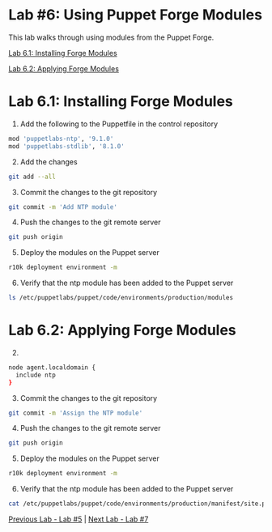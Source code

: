 # Lab #6: Using Puppet Forge Modules

This lab walks through using modules from the Puppet Forge.

[Lab 6.1: Installing Forge Modules](#lab-61-installing-forge-modules)

[Lab 6.2: Applying Forge Modules](#lab-62-applying-forge-modules)

# Lab 6.1: Installing Forge Modules


1. Add the following to the Puppetfile in the control repository

```bash
mod 'puppetlabs-ntp', '9.1.0'
mod 'puppetlabs-stdlib', '8.1.0'
```

2. Add the changes

```bash
git add --all
```

3. Commit the changes to the git repository

```bash
git commit -m 'Add NTP module'
```

4. Push the changes to the git remote server

```bash
git push origin
```

5. Deploy the modules on the Puppet server

```bash
r10k deployment environment -m
```

6. Verify that the ntp module has been added to the Puppet server

```bash
ls /etc/puppetlabs/puppet/code/environments/production/modules
```

# Lab 6.2: Applying Forge Modules

2. 

```bash
node agent.localdomain {
  include ntp
}
```

3. Commit the changes to the git repository

```bash
git commit -m 'Assign the NTP module'
```

4. Push the changes to the git remote server

```bash
git push origin
```

5. Deploy the modules on the Puppet server

```bash
r10k deployment environment -m
```

6. Verify that the ntp module has been added to the Puppet server

```bash
cat /etc/puppetlabs/puppet/code/environments/production/manifest/site.pp
```

[Previous Lab - Lab #5](./labs/05-puppet-code-development.md)  |  [Next Lab - Lab #7](./labs/07-using-puppet-hiera.md)

